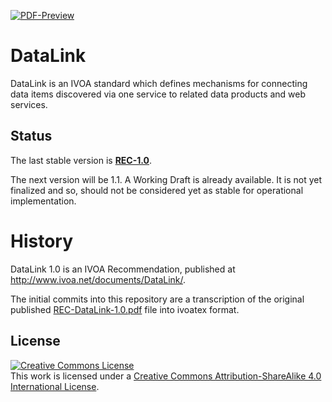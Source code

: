 [![PDF-Preview](https://img.shields.io/badge/Preview-PDF-blue)](../../releases/download/auto-pdf-preview/DataLink-draft.pdf)

# DataLink

DataLink is an IVOA standard which defines mechanisms for connecting data items discovered via one service to related data products and web services.

## Status

The last stable version is
**[REC-1.0](https://www.ivoa.net/documents/DataLink/20150617/index.html)**.

The next version will be 1.1. A Working Draft is already available. It is not yet finalized and so, should not be considered yet as stable for operational implementation.


# History

DataLink 1.0 is an IVOA Recommendation, published at
http://www.ivoa.net/documents/DataLink/.

The initial commits into this repository are a transcription of
the original published
[REC-DataLink-1.0.pdf](http://www.ivoa.net/documents/DataLink/20150617/REC-DataLink-1.0-20150617.pdf)
file into ivoatex format.

## License

<a rel="license" href="http://creativecommons.org/licenses/by-sa/4.0/">
  <img alt="Creative Commons License" style="border-width:0" src="https://i.creativecommons.org/l/by-sa/4.0/88x31.png" /></a>
  <br />
  This work is licensed under a <a rel="license" href="http://creativecommons.org/licenses/by-sa/4.0/">
  Creative Commons Attribution-ShareAlike 4.0 International License</a>.

